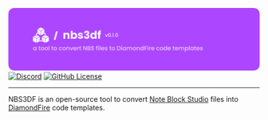 ![NBS3DF Banner](.github/banner.png)
[![Discord](https://img.shields.io/discord/1359647797451686118?style=flat&logo=discord&logoColor=%23FFFFFF&label=Discord&color=%235865F2)](https://discord.gg/FTuTFhxZW4)
[![GitHub License](https://img.shields.io/github/license/PolytopeProject/NBS3DF)](LICENSE.txt)

---

NBS3DF is an open-source tool to convert [Note Block Studio](https://noteblock.studio) files into 
[DiamondFire](https://mcdiamondfire.com) code templates.
